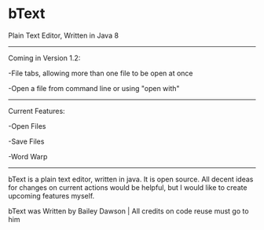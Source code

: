 # bText
Plain Text Editor, Written in Java 8

----
Coming in Version 1.2:

  -File tabs, allowing more than one file to be open at once
  
  -Open a file from command line or using "open with"
  
----
Current Features:

  -Open Files
  
  -Save Files
  
  -Word Warp
  
----
bText is a plain text editor, written in java. It is open source.
All decent ideas for changes on current actions would be helpful, but I would like to create upcoming features myself.



bText was Written by Bailey Dawson | All credits on code reuse must go to him
